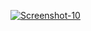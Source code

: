 <a href="https://image.prntscr.com/image/keQovrG3RKGQdNDs5VTfmQ.png"><img src="https://image.prntscr.com/image/keQovrG3RKGQdNDs5VTfmQ.png" alt="Screenshot-10" border="0"></a>
